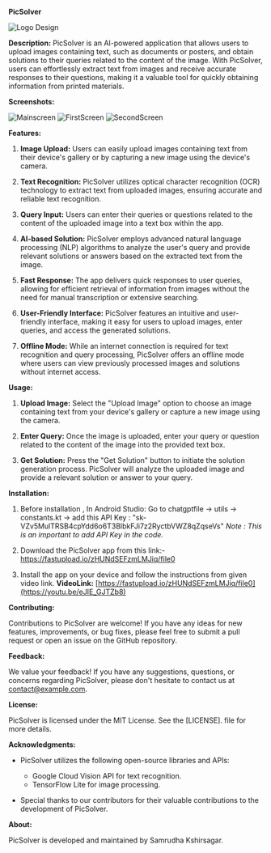 **PicSolver**

![Logo Design](https://github.com/samrudha01codespace/PicSolver/assets/144599345/ca17a5f8-c473-425c-8ae0-7ce279df4884)


**Description:**
PicSolver is an AI-powered application that allows users to upload images containing text, such as documents or posters, and obtain solutions to their queries related to the content of the image. With PicSolver, users can effortlessly extract text from images and receive accurate responses to their questions, making it a valuable tool for quickly obtaining information from printed materials.

**Screenshots:**


![Mainscreen](https://github.com/samrudha01codespace/PicSolver/assets/144599345/e16c7eaa-ee8e-496e-a090-08f613faf071)
![FirstScreen](https://github.com/samrudha01codespace/PicSolver/assets/144599345/c8a78ba5-35bb-416a-aec1-f0f35f862dd5)
![SecondScreen](https://github.com/samrudha01codespace/PicSolver/assets/144599345/44c14397-786a-43eb-a61d-b504225e5447)



**Features:**

1. **Image Upload:** Users can easily upload images containing text from their device's gallery or by capturing a new image using the device's camera.

2. **Text Recognition:** PicSolver utilizes optical character recognition (OCR) technology to extract text from uploaded images, ensuring accurate and reliable text recognition.

3. **Query Input:** Users can enter their queries or questions related to the content of the uploaded image into a text box within the app.

4. **AI-based Solution:** PicSolver employs advanced natural language processing (NLP) algorithms to analyze the user's query and provide relevant solutions or answers based on the extracted text from the image.

5. **Fast Response:** The app delivers quick responses to user queries, allowing for efficient retrieval of information from images without the need for manual transcription or extensive searching.

6. **User-Friendly Interface:** PicSolver features an intuitive and user-friendly interface, making it easy for users to upload images, enter queries, and access the generated solutions.

7. **Offline Mode:** While an internet connection is required for text recognition and query processing, PicSolver offers an offline mode where users can view previously processed images and solutions without internet access.

**Usage:**

1. **Upload Image:** Select the "Upload Image" option to choose an image containing text from your device's gallery or capture a new image using the camera.
   
2. **Enter Query:** Once the image is uploaded, enter your query or question related to the content of the image into the provided text box.
   
3. **Get Solution:** Press the "Get Solution" button to initiate the solution generation process. PicSolver will analyze the uploaded image and provide a relevant solution or answer to your query.

**Installation:**

1. Before installation , In Android Studio:
 Go to chatgptfile -> utils -> constants.kt ->  add this API Key : "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"
*Note : This is an important to add API Key in the code.* 

3. Download the PicSolver app from this link:- https://fastupload.io/zHUNdSEFzmLMJiq/file0 
   
4. Install the app on your device and follow the instructions from given video link.
   **VideoLink:** [https://fastupload.io/zHUNdSEFzmLMJiq/file0](https://youtu.be/eJIE_GJTZb8)


**Contributing:**

Contributions to PicSolver are welcome! If you have any ideas for new features, improvements, or bug fixes, please feel free to submit a pull request or open an issue on the GitHub repository.

**Feedback:**

We value your feedback! If you have any suggestions, questions, or concerns regarding PicSolver, please don't hesitate to contact us at [contact@example.com](mailto:contact@example.com).

**License:**

PicSolver is licensed under the MIT License. See the [LICENSE]. file for more details.

**Acknowledgments:**

- PicSolver utilizes the following open-source libraries and APIs:
  - Google Cloud Vision API for text recognition.
  - TensorFlow Lite for image processing.
  
- Special thanks to our contributors for their valuable contributions to the development of PicSolver.

**About:**

PicSolver is developed and maintained by Samrudha Kshirsagar.

